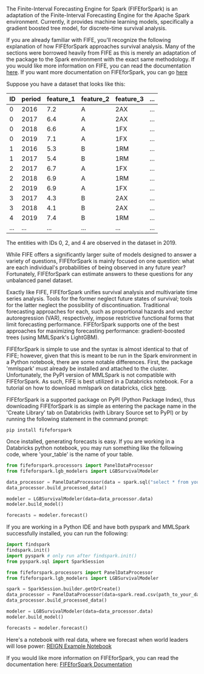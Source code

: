 The Finite-Interval Forecasting Engine for Spark (FIFEforSpark) is an adaptation of the Finite-Interval Forecasting Engine for the Apache Spark environment. Currently, it provides machine learning models, specifically a gradient boosted tree model, for discrete-time survival analysis.

If you are already familiar with FIFE, you'll recognize the following explanation of how FIFEforSpark approaches survival analysis. Many of the sections were borrowed heavily from FIFE as this is merely an adaptation of the package to the Spark environment with the exact same methodology. If you would like more information on FIFE, you can read the documentation [here](https://fife.readthedocs.io/en/latest). If you want more documentation on FIFEforSpark, you can go [here](https://fife-for-spark.readthedocs.io/en/latest/)

Suppose you have a dataset that looks like this:

| ID | period | feature_1 | feature_2 | feature_3 | ... |
|----|--------|-----------|-----------|-----------|-----|
| 0  | 2016   | 7.2       | A         | 2AX       | ... |
| 0  | 2017   | 6.4       | A         | 2AX       | ... |
| 0  | 2018   | 6.6       | A         | 1FX       | ... |
| 0  | 2019   | 7.1       | A         | 1FX       | ... |
| 1  | 2016   | 5.3       | B         | 1RM       | ... |
| 1  | 2017   | 5.4       | B         | 1RM       | ... |
| 2  | 2017   | 6.7       | A         | 1FX       | ... |
| 2  | 2018   | 6.9       | A         | 1RM       | ... |
| 2  | 2019   | 6.9       | A         | 1FX       | ... |
| 3  | 2017   | 4.3       | B         | 2AX       | ... |
| 3  | 2018   | 4.1       | B         | 2AX       | ... |
| 4  | 2019   | 7.4       | B         | 1RM       | ... |
| ...| ...    | ...       | ...       |...        | ... |

The entities with IDs 0, 2, and 4 are observed in the dataset in 2019.

While FIFE offers a significantly larger suite of models designed to answer a variety of questions, FIFEforSpark is mainly focused on one question: what are each individual's probabilities of being observed in any future year? Fortunately, FIFEforSpark can estimate answers to these questions for any unbalanced panel dataset.

Exactly like FIFE, FIFEforSpark unifies survival analysis and multivariate time series analysis. Tools for the former neglect future states of survival; tools for the latter neglect the possibility of discontinuation. Traditional forecasting approaches for each, such as proportional hazards and vector autoregression (VAR), respectively, impose restrictive functional forms that limit forecasting performance. FIFEforSpark supports one of the best approaches for maximizing forecasting performance: gradient-boosted trees (using MMLSpark's LightGBM).

FIFEforSpark is simple to use and the syntax is almost identical to that of FIFE; however, given that this is meant to be run in the Spark environment in a Python notebook, there are some notable differences. First, the package 'mmlspark' must already be installed and attached to the cluster. Unfortunately, the PyPI version of MMLSpark is not compatible with FIFEforSpark. As such, FIFE is best utilized in a Databricks notebook. For a tutorial on how to download mmlspark on databricks, click [here](https://fife-for-spark.readthedocs.io/en/latest/spark_help.html).

FIFEforSpark is a supported package on PyPI (Python Package Index), thus downloading FIFEforSpark is as simple as entering the package name in the 'Create Library' tab on Databricks (with Library Source set to PyPI) or by running the following statement in the command prompt:

```console
pip install fifeforspark 
```

Once installed, generating forecasts is easy. If you are working in a Databricks python notebook, you may run something like the following code, where 'your_table' is the name of your table.

```python
from fifeforspark.processors import PanelDataProcessor
from fifeforspark.lgb_modelers import LGBSurvivalModeler

data_processor = PanelDataProcessor(data = spark.sql("select * from your_table"))
data_processor.build_processed_data()

modeler = LGBSurvivalModeler(data=data_processor.data)
modeler.build_model()

forecasts = modeler.forecast()
```

If you are working in a Python IDE and have both pyspark and MMLSpark successfully installed, you can run the following:

```python
import findspark
findspark.init()
import pyspark # only run after findspark.init()
from pyspark.sql import SparkSession

from fifeforspark.processors import PanelDataProcessor
from fifeforspark.lgb_modelers import LGBSurvivalModeler

spark = SparkSession.builder.getOrCreate()
data_processor = PanelDataProcessor(data=spark.read.csv(path_to_your_data))
data_processor.build_processed_data()

modeler = LGBSurvivalModeler(data=data_processor.data)
modeler.build_model()

forecasts = modeler.forecast()
```


Here's a notebook with real data, where we forecast when world leaders will lose power: [REIGN Example Notebook](https://nbviewer.jupyter.org/github/IDA-HumanCapital/fife_for_spark/blob/main/examples/example_reign_notebook.ipynb)

If you would like more information on FIFEforSpark, you can read the documentation here: [FIFEforSpark Documentation](https://fife-for-spark.readthedocs.io/en/latest/)
